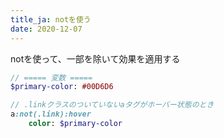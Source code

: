 ```yaml
---
title_ja: notを使う
date: 2020-12-07
---
```


notを使って、一部を除いて効果を適用する

``` sass
// ===== 変数 =====
$primary-color: #00D6D6

// .linkクラスのついていないaタグがホーバー状態のとき
a:not(.link):hover
    color: $primary-color
```